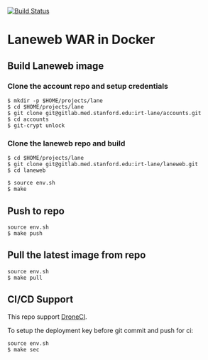 [![Build Status](https://drone.med.stanford.edu/api/badges/irt-lane/laneweb/status.svg)](https://drone.med.stanford.edu/xuwang/docker-nodeapp)

# Laneweb WAR in Docker

## Build Laneweb image

### Clone the account repo and setup credentials

```
$ mkdir -p $HOME/projects/lane
$ cd $HOME/projects/lane
$ git clone git@gitlab.med.stanford.edu:irt-lane/accounts.git
$ cd accounts
$ git-crypt unlock
```
### Clone the laneweb repo and build
    
```
$ cd $HOME/projects/lane
$ git clone git@gitlab.med.stanford.edu:irt-lane/laneweb.git
$ cd laneweb

$ source env.sh
$ make
```

## Push to repo

```
source env.sh
$ make push
```

## Pull the latest image from repo

```
source env.sh
$ make pull
```

## CI/CD Support

This repo support [DroneCI](https://drone.med.stanford.edu/irt-lane/laneweb).

To setup the deployment key before git commit and push for ci:

```
source env.sh
$ make sec
```
